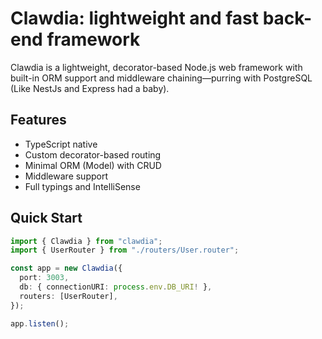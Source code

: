 # Clawdia: lightweight and fast back-end framework

Clawdia is a lightweight, decorator-based Node.js web framework with built-in ORM support and middleware chaining—purring with PostgreSQL (Like NestJs and Express had a baby).

## Features
- TypeScript native
- Custom decorator-based routing
- Minimal ORM (Model) with CRUD
- Middleware support
- Full typings and IntelliSense

## Quick Start

```ts
import { Clawdia } from "clawdia";
import { UserRouter } from "./routers/User.router";

const app = new Clawdia({
  port: 3003,
  db: { connectionURI: process.env.DB_URI! },
  routers: [UserRouter],
});

app.listen();
